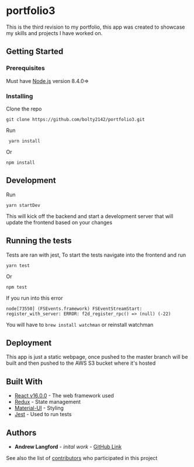 # portfolio3

This is the third revision to my portfolio, this app was created to showcase my skills and projects I have worked on.

## Getting Started

### Prerequisites

Must have [Node.js](https://nodejs.org/en/) version 8.4.0=> 


### Installing

Clone the repo

```
git clone https://github.com/bolty2142/portfolio3.git

```

Run 

```  yarn install  ```

Or 

``` npm install ```

## Development

Run

``` yarn startDev ```


This will kick off the backend and start a development server that will update the frontend based on your changes


## Running the tests

Tests are ran with jest, To start the tests navigate into the frontend and run

 ``` yarn test ```

 Or

 ```npm test```


 If you run into this error 

 ``` node[73550] (FSEvents.framework) FSEventStreamStart: register_with_server: ERROR: f2d_register_rpc() => (null) (-22) ```

 You will have to  ``` brew install watchman ``` or reinstall watchman



## Deployment

This app is just a static webpage, once pushed to the master branch will be built and then pushed to the AWS S3 bucket where it's hosted 



## Built With

* [React v16.0.0](https://reactjs.org/) - The web framework used
* [Redux](http://redux.js.org/) - State management
* [Material-UI](https://material-ui-next.com) - Styling
* [Jest](https://facebook.github.io/jest/) - Used to run tests



## Authors

* **Andrew Langford** - *inital work* - [GitHub Link](https://github.com/bolty2142)

See also the list of [contributors](https://github.com/bolty2142/portfolio3/graphs/contributors) who participated in this project
